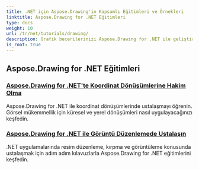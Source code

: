 ```yaml
---
title: .NET için Aspose.Drawing'in Kapsamlı Eğitimleri ve Örnekleri
linktitle: Aspose.Drawing for .NET Eğitimleri
type: docs
weight: 10
url: /tr/net/tutorials/drawing/
description: Grafik becerilerinizi Aspose.Drawing for .NET ile geliştirin. Hassas koordinat dönüşümlerinden dinamik metin ve yazı tiplerine kadar, eğitimlerimiz grafiklerin tüm potansiyelini ortaya çıkarır.
is_root: true
---
```


## Aspose.Drawing for .NET Eğitimleri
### [Aspose.Drawing for .NET'te Koordinat Dönüşümlerine Hakim Olma](./transformations/)
Aspose.Drawing for .NET ile koordinat dönüşümlerinde ustalaşmayı öğrenin. Görsel mükemmellik için küresel ve yerel dönüşümleri nasıl uygulayacağınızı keşfedin.
### [Aspose.Drawing for .NET ile Görüntü Düzenlemede Ustalaşın](./master-image-editing/)
.NET uygulamalarında resim düzenleme, kırpma ve görüntüleme konusunda ustalaşmak için adım adım kılavuzlarla Aspose.Drawing for .NET eğitimlerini keşfedin.